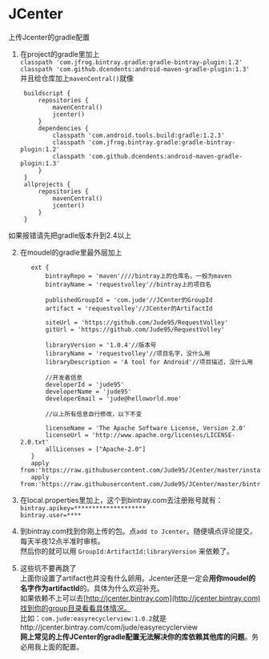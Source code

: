 # JCenter
上传Jcenter的gradle配置

1. 在project的gradle里加上  
`classpath 'com.jfrog.bintray.gradle:gradle-bintray-plugin:1.2'`  
`classpath 'com.github.dcendents:android-maven-gradle-plugin:1.3'`  
并且给仓库加上`mavenCentral()`就像  

        buildscript {
            repositories {
                mavenCentral()
                jcenter()
            }
            dependencies {
                classpath 'com.android.tools.build:gradle:1.2.3'
                classpath 'com.jfrog.bintray.gradle:gradle-bintray-plugin:1.2'
                classpath 'com.github.dcendents:android-maven-gradle-plugin:1.3'
            }
        }
        allprojects {
            repositories {
                mavenCentral()
                jcenter()
            }
        }
如果报错请先把gradle版本升到2.4以上

2. 在moudel的gradle里最外层加上

          ext {
              bintrayRepo = 'maven'////bintray上的仓库名，一般为maven
              bintrayName = 'requestvolley'//bintray上的项目名
          
              publishedGroupId = 'com.jude'//JCenter的GroupId
              artifact = 'requestvolley'//JCenter的ArtifactId
          
              siteUrl = 'https://github.com/Jude95/RequestVolley'
              gitUrl = 'https://github.com/Jude95/RequestVolley'
          
              libraryVersion = '1.0.4'//版本号
              libraryName = 'requestvolley'//项目名字，没什么用
              libraryDescription = 'A tool for Android'//项目描述，没什么用
          
              //开发者信息
              developerId = 'jude95'
              developerName = 'jude95'
              developerEmail = 'jude@helloworld.moe'
              
              //以上所有信息自行修改，以下不变
              
              licenseName = 'The Apache Software License, Version 2.0'
              licenseUrl = 'http://www.apache.org/licenses/LICENSE-2.0.txt'
              allLicenses = ["Apache-2.0"]
          }
          apply from:'https://raw.githubusercontent.com/Jude95/JCenter/master/install.gradle'
          apply from:'https://raw.githubusercontent.com/Jude95/JCenter/master/bintray.gradle'

3. 在local.properties里加上，这个到bintray.com去注册账号就有：  
`bintray.apikey=********************`  
`bintray.user=****`  

4. 到bintray.com找到你刚上传的包。点`add to Jcenter`。随便填点评论提交，每天半夜12点半准时审核。  
然后你的就可以用 `GroupId:ArtifactId:libraryVersion` 来依赖了。

5. 这些坑不要再跳了  
上面你设置了artifact也并没有什么卵用。Jcenter还是一定会**用你moudel的名字作为artifactId**的。具体为什么欢迎补充。  
如果依赖不上可以去[http://jcenter.bintray.com](http://jcenter.bintray.com)找到你的group目录看看具体情况。  
比如：`com.jude:easyrecyclerview:1.0.2`就是http://jcenter.bintray.com/com/jude/easyrecyclerview   
**网上常见的上传JCenter的gradle配置无法解决你的库依赖其他库的问题**。务必用我上面的配置。
